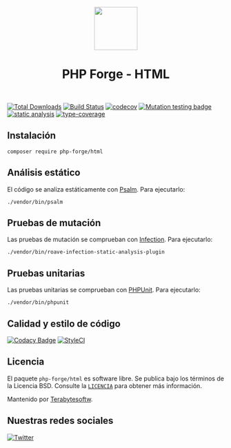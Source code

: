 <p align="center">
    <a href="https://github.com/php-forge/html" target="_blank">
        <img src="https://avatars.githubusercontent.com/u/103309199?s=400&u=ca3561c692f53ed7eb290d3bb226a2828741606f&v=4" height="100px">
    </a>
    <h1 align="center">PHP Forge - HTML</h1>
    <br>
</p>

[![Total Downloads](https://poser.pugx.org/forge/html/downloads.png)](https://packagist.org/packages/forge/html)
[![Build Status](https://github.com/php-forge/html/workflows/build/badge.svg)](https://github.com/php-forge/html/actions?query=workflow%3Abuild)
[![codecov](https://codecov.io/gh/php-forge/html/branch/main/graph/badge.svg?token=KB6T5KMGED)](https://codecov.io/gh/php-forge/html)
[![Mutation testing badge](https://img.shields.io/endpoint?style=flat&url=https%3A%2F%2Fbadge-api.stryker-mutator.io%2Fgithub.com%2Fphp-forge%2Fhtml%2Fmain)](https://dashboard.stryker-mutator.io/reports/github.com/php-forge/html/main)
[![static analysis](https://github.com/php-forge/html/workflows/static%20analysis/badge.svg)](https://github.com/php-forge/html/actions?query=workflow%3A%22static+analysis%22)
[![type-coverage](https://shepherd.dev/github/php-forge/html/coverage.svg)](https://shepherd.dev/github/php-forge/html)

## Instalación

```shell
composer require php-forge/html
```

## Análisis estático

El código se analiza estáticamente con [Psalm](https://psalm.dev/docs). Para ejecutarlo:

```shell
./vendor/bin/psalm
```

## Pruebas de mutación

Las pruebas de mutación se comprueban con [Infection](https://infection.github.io/). Para ejecutarlo:

```shell
./vendor/bin/roave-infection-static-analysis-plugin
```

## Pruebas unitarias

Las pruebas unitarias se comprueban con [PHPUnit](https://phpunit.de/). Para ejecutarlo:

```shell
./vendor/bin/phpunit
```

## Calidad y estilo de código

[![Codacy Badge](https://app.codacy.com/project/badge/Grade/f42bb6d02d87484aaa5ab7e9dd427161)](https://www.codacy.com/gh/php-forge/html/dashboard?utm_source=github.com&amp;utm_medium=referral&amp;utm_content=php-forge/html&amp;utm_campaign=Badge_Grade)
[![StyleCI](https://github.styleci.io/repos/495122539/shield?branch=main)](https://github.styleci.io/repos/495122539?branch=main)

## Licencia

El paquete `php-forge/html` es software libre. Se publica bajo los términos de la Licencia BSD.
Consulte la [`LICENCIA`](./LICENSE) para obtener más información.

Mantenido por [Terabytesoftw](https://github.com/terabytesoftw).

## Nuestras redes sociales

[![Twitter](https://img.shields.io/badge/twitter-follow-1DA1F2?logo=twitter&logoColor=1DA1F2&labelColor=555555?style=flat)](https://twitter.com/PhpForge)

